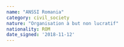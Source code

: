 ```yaml
---
name: "ANSSI Romania"
category: civil_society
nature: "Organisation à but non lucratif"
nationality: ROM
date_signed: '2018-11-12'
---
```

    